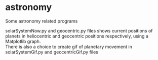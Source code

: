 # astronomy
Some astronomy related programs  

solarSystemNow.py and geocentric.py files shows current positions of planets in heliocentric and geocentric positions respectively, using a Matplotlib graph.  
There is also a choice to create gif of planetary movement in solarSystemGif.py and geocentricGif.py files
